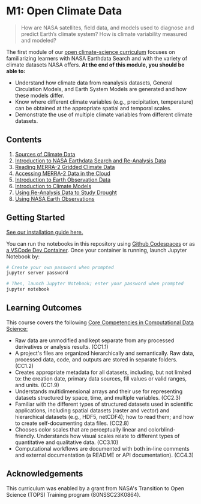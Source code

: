 M1: Open Climate Data
=====================

> How are NASA satellites, field data, and models used to diagnose and predict Earth’s climate system? How is climate variability measured and modeled?

The first module of our [open climate-science curriculum](https://openclimatescience.github.io/curriculum) focuses on familiarizing learners with NASA Earthdata Search and with the variety of climate datasets NASA offers. **At the end of this module, you should be able to:**

- Understand how climate data from reanalysis datasets, General Circulation Models, and Earth System Models are generated and how these models differ.
- Know where different climate variables (e.g., precipitation, temperature) can be obtained at the appropriate spatial and temporal scales.
- Demonstrate the use of multiple climate variables from different climate datasets.


Contents
---------------

1. [Sources of Climate Data](https://github.com/OpenClimateScience/M1-Open-Climate-Data/blob/master/notebooks/01_Sources_of_Climate_Data.ipynb)
2. [Introduction to NASA Earthdata Search and Re-Analysis Data](https://github.com/OpenClimateScience/M1-Open-Climate-Data/blob/master/notebooks/02_Intro_to_NASA_Earthdata_Search.ipynb)
3. [Reading MERRA-2 Gridded Climate Data](https://github.com/OpenClimateScience/M1-Open-Climate-Data/blob/master/notebooks/03_Reading_MERRA2_Gridded_Climate_Data.ipynb)
4. [Accessing MERRA-2 Data in the Cloud](https://github.com/OpenClimateScience/M1-Open-Climate-Data/blob/master/notebooks/04_Accessing_MERRA2_Data_in_the_Cloud.ipynb)
5. [Introduction to Earth Observation Data](https://github.com/OpenClimateScience/M1-Open-Climate-Data/blob/master/notebooks/05_Earth_Observation_Data.ipynb)
6. [Introduction to Climate Models](https://github.com/OpenClimateScience/M1-Open-Climate-Data/blob/master/notebooks/06_Climate_Models.ipynb)
7. [Using Re-Analysis Data to Study Drought](https://github.com/OpenClimateScience/M1-Open-Climate-Data/blob/master/notebooks/07_Using_Re-analysis_Data_to_Study_Drought.ipynb)
8. [Using NASA Earth Observations](https://github.com/OpenClimateScience/M1-Open-Climate-Data/blob/master/notebooks/08_Using_NASA_Earth_Observations.ipynb)


Getting Started
---------------

[See our installation guide here.](https://github.com/OpenClimateScience/M1-Open-Climate-Data/blob/master/HOW_TO_INSTALL.md)

You can run the notebooks in this repository using [Github Codespaces](https://docs.github.com/en/codespaces/overview) or as [a VSCode Dev Container](https://code.visualstudio.com/docs/devcontainers/containers). Once your container is running, launch Jupyter Notebook by:

```sh
# Create your own password when prompted
jupyter server password

# Then, launch Jupyter Notebook; enter your password when prompted
jupyter notebook
```


Learning Outcomes
-----------------

This course covers the following [Core Competencies in Computational Data Science:](https://github.com/OpenClimateScience/Core-Competencies/blob/master/ScienceCore-Competencies.md)

- Raw data are unmodified and kept separate from any processed derivatives or analysis results. (CC1.1)
- A project's files are organized hierarchically and semantically. Raw data, processed data, code, and outputs are stored in separate folders. (CC1.2)
- Creates appropriate metadata for all datasets, including, but not limited to: the creation date, primary data sources, fill values or valid ranges, and units. (CC1.9)
- Understands multidimensional arrays and their use for representing datasets structured by space, time, and multiple variables. (CC2.3)
- Familiar with the different types of structured datasets used in scientific applications, including spatial datasets (raster and vector) and hierarchical datasets (e.g., HDF5, netCDF4); how to read them; and how to create self-documenting data files. (CC2.8)
- Chooses color scales that are perceptually linear and colorblind-friendly. Understands how visual scales relate to different types of quantitative and qualitative data. (CC3.10)
- Computational workflows are documented with both in-line comments and external documentation (a README or API documentation). (CC4.3)


Acknowledgements
----------------

This curriculum was enabled by a grant from NASA's Transition to Open Science (TOPS) Training program (80NSSC23K0864).
